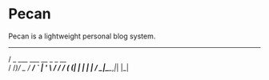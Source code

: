 # Pecan
Pecan is a lightweight personal blog system.
   ___                     
  / _ \___  ___ __ _ _ __  
 / /_)/ _ \/ __/ _` | '_ \ 
/ ___/  __/ (__ (_| | | | |
\/    \___|\___\__,_|_| |_|
                           
